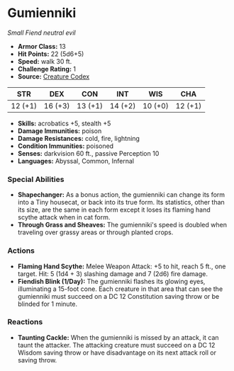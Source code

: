 # Gumienniki

*Small* *Fiend* *neutral evil*

- **Armor Class:** 13
- **Hit Points:** 22 (5d6+5)
- **Speed:** walk 30 ft.
- **Challenge Rating:** 1
- **Source:** [Creature Codex](https://koboldpress.com/kpstore/product/creature-codex-for-5th-edition-dnd/)

| STR | DEX | CON | INT | WIS | CHA |
| --- | --- | --- | --- | --- | --- |
| 12 (+1) | 16 (+3) | 13 (+1) | 14 (+2) | 10 (+0) | 12 (+1) |

- **Skills:** acrobatics +5, stealth +5
- **Damage Immunities:** poison
- **Damage Resistances:** cold, fire, lightning
- **Condition Immunities:** poisoned
- **Senses:** darkvision 60 ft., passive Perception 10
- **Languages:** Abyssal, Common, Infernal
### Special Abilities
- **Shapechanger:** As a bonus action, the gumienniki can change its form into a Tiny housecat, or back into its true form. Its statistics, other than its size, are the same in each form except it loses its flaming hand scythe attack when in cat form.
- **Through Grass and Sheaves:** The gumienniki's speed is doubled when traveling over grassy areas or through planted crops.
### Actions
- **Flaming Hand Scythe:** Melee Weapon Attack: +5 to hit, reach 5 ft., one target. Hit: 5 (1d4 + 3) slashing damage and 7 (2d6) fire damage.
- **Fiendish Blink (1/Day):** The gumienniki flashes its glowing eyes, illuminating a 15-foot cone. Each creature in that area that can see the gumienniki must succeed on a DC 12 Constitution saving throw or be blinded for 1 minute.
### Reactions
- **Taunting Cackle:** When the gumienniki is missed by an attack, it can taunt the attacker. The attacking creature must succeed on a DC 12 Wisdom saving throw or have disadvantage on its next attack roll or saving throw.
